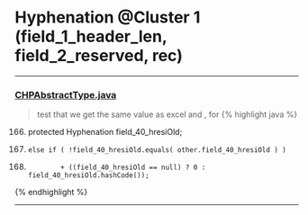 # Hyphenation @Cluster 1 (field_1_header_len, field_2_reserved, rec)

***

### [CHPAbstractType.java](https://searchcode.com/codesearch/view/97384327/)
> test that we get the same value as excel and , for 
{% highlight java %}
166. protected Hyphenation field_40_hresiOld;
339.     else if ( !field_40_hresiOld.equals( other.field_40_hresiOld ) )
474.             + ((field_40_hresiOld == null) ? 0 : field_40_hresiOld.hashCode());
{% endhighlight %}

***

